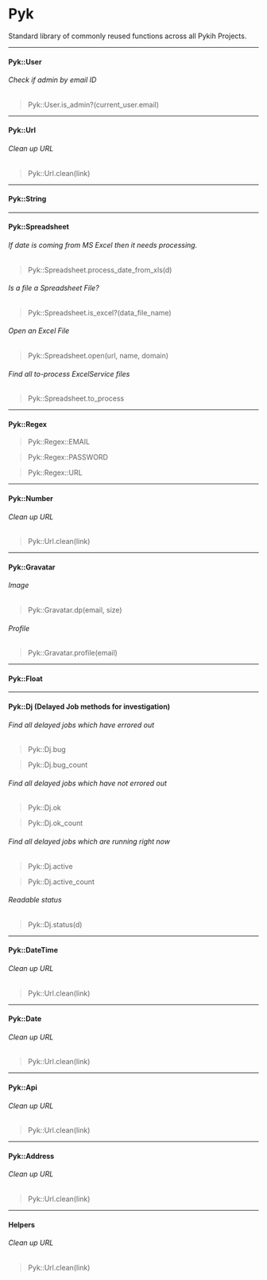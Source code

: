# Pyk
Standard library of commonly reused functions across all Pykih Projects.

---------------------------------------

#### Pyk::User

###### Check if admin by email ID 
> Pyk::User.is_admin?(current_user.email)

---------------------------------------

#### Pyk::Url

###### Clean up URL
> Pyk::Url.clean(link)

---------------------------------------

#### Pyk::String

---------------------------------------

#### Pyk::Spreadsheet

###### If date is coming from MS Excel then it needs processing.
> Pyk::Spreadsheet.process_date_from_xls(d)

###### Is a file a Spreadsheet File?
> Pyk::Spreadsheet.is_excel?(data_file_name)

###### Open an Excel File
> Pyk::Spreadsheet.open(url, name, domain)

###### Find all to-process ExcelService files
> Pyk::Spreadsheet.to_process

---------------------------------------

#### Pyk::Regex

> Pyk::Regex::EMAIL

> Pyk::Regex::PASSWORD

> Pyk::Regex::URL

---------------------------------------

#### Pyk::Number

###### Clean up URL
> Pyk::Url.clean(link)

---------------------------------------

#### Pyk::Gravatar

###### Image
> Pyk::Gravatar.dp(email, size)

###### Profile
> Pyk::Gravatar.profile(email)

---------------------------------------

#### Pyk::Float

---------------------------------------

#### Pyk::Dj (Delayed Job methods for investigation)

###### Find all delayed jobs which have errored out
> Pyk::Dj.bug

> Pyk::Dj.bug_count

###### Find all delayed jobs which have not errored out
> Pyk::Dj.ok

> Pyk::Dj.ok_count

###### Find all delayed jobs which are running right now
> Pyk::Dj.active

> Pyk::Dj.active_count

###### Readable status
> Pyk::Dj.status(d)

---------------------------------------

#### Pyk::DateTime

###### Clean up URL
> Pyk::Url.clean(link)

---------------------------------------

#### Pyk::Date

###### Clean up URL
> Pyk::Url.clean(link)

---------------------------------------

#### Pyk::Api

###### Clean up URL
> Pyk::Url.clean(link)

---------------------------------------

#### Pyk::Address

###### Clean up URL
> Pyk::Url.clean(link)

---------------------------------------

#### Helpers

###### Clean up URL
> Pyk::Url.clean(link)
